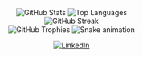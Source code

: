 <!-- Centrarea tuturor elementelor -->
<div align="center">

  <!-- Cardurile de statistici și limbaje -->
  <img src="https://github-readme-stats.vercel.app/api?username=oanacristina21&show_icons=true&hide_border=true&title_color=58a6ff&icon_color=58a6ff&text_color=c9d1d9&bg_color=0d1117" alt="GitHub Stats" />
  <img src="https://github-readme-stats.vercel.app/api/top-langs/?username=oanacristina21&layout=compact&hide_border=true&title_color=58a6ff&text_color=c9d1d9&bg_color=0d1117" alt="Top Languages" />

  <br>

  <!-- Cardul de Streak (consecvență) -->
  <img src="https://github-readme-streak-stats.herokuapp.com/?user=oanacristina21&theme=tokyonight&hide_border=true" alt="GitHub Streak" />

  <br>

  <!-- Trofeele GitHub -->
  <img src="https://github-profile-trophy.vercel.app/?username=oanacristina21&theme=tokyonight&no-frame=true&no-bg=true&margin-w=15&column=7" alt="GitHub Trophies" />

  <!-- Animația Snake -->
  <img src="https://github.com/oanacristina21/oanacristina21/blob/output/github-snake-dark.svg" alt="Snake animation" />

  <!-- Badge-ul de LinkedIn -->
  <p>
    <a href="https://www.linkedin.com/in/cristina-mihail-29abb1263/" target="_blank">
      <img src="https://img.shields.io/badge/LinkedIn-0077B5?style=for-the-badge&logo=linkedin&logoColor=white" alt="LinkedIn">
    </a>
  </p>

</div>

